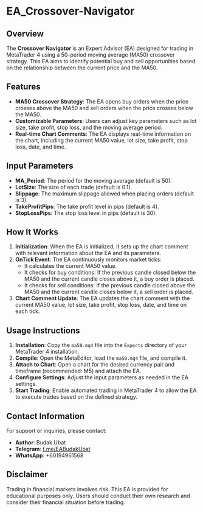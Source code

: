 # EA_Crossover-Navigator

## Overview
The **Crossover Navigator** is an Expert Advisor (EA) designed for trading in MetaTrader 4 using a 50-period moving average (MA50) crossover strategy. This EA aims to identify potential buy and sell opportunities based on the relationship between the current price and the MA50.

## Features
- **MA50 Crossover Strategy**: The EA opens buy orders when the price crosses above the MA50 and sell orders when the price crosses below the MA50.
- **Customizable Parameters**: Users can adjust key parameters such as lot size, take profit, stop loss, and the moving average period.
- **Real-time Chart Comments**: The EA displays real-time information on the chart, including the current MA50 value, lot size, take profit, stop loss, date, and time.

## Input Parameters
- **MA_Period**: The period for the moving average (default is 50).
- **LotSize**: The size of each trade (default is 0.1).
- **Slippage**: The maximum slippage allowed when placing orders (default is 3).
- **TakeProfitPips**: The take profit level in pips (default is 4).
- **StopLossPips**: The stop loss level in pips (default is 30).

## How It Works
1. **Initialization**: When the EA is initialized, it sets up the chart comment with relevant information about the EA and its parameters.
2. **OnTick Event**: The EA continuously monitors market ticks:
   - It calculates the current MA50 value.
   - It checks for buy conditions: If the previous candle closed below the MA50 and the current candle closes above it, a buy order is placed.
   - It checks for sell conditions: If the previous candle closed above the MA50 and the current candle closes below it, a sell order is placed.
3. **Chart Comment Update**: The EA updates the chart comment with the current MA50 value, lot size, take profit, stop loss, date, and time on each tick.

## Usage Instructions
1. **Installation**: Copy the `ma50.mq4` file into the `Experts` directory of your MetaTrader 4 installation.
2. **Compile**: Open the MetaEditor, load the `ma50.mq4` file, and compile it.
3. **Attach to Chart**: Open a chart for the desired currency pair and timeframe (recommended: M5) and attach the EA.
4. **Configure Settings**: Adjust the input parameters as needed in the EA settings.
5. **Start Trading**: Enable automated trading in MetaTrader 4 to allow the EA to execute trades based on the defined strategy.

## Contact Information
For support or inquiries, please contact:
- **Author**: Budak Ubat
- **Telegram**: [t.me/EABudakUbat](https://t.me/EABudakUbat)
- **WhatsApp**: +60194961568

## Disclaimer
Trading in financial markets involves risk. This EA is provided for educational purposes only. Users should conduct their own research and consider their financial situation before trading.
